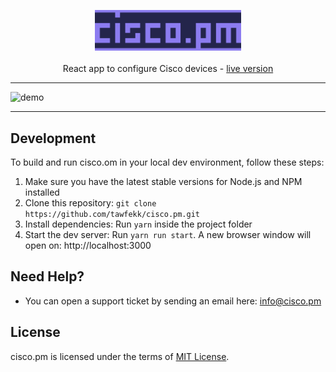 <p align="center">
  <a href="https://cisco.pm"><img width="234" src="public/static/images/logo/logo.png" /></a>
  <br>
   <br>
   <a>React app to configure Cisco devices - </a>    <a href="https://cisco.pm"> live version</a>
</p>

---

![demo](https://github.com/tawfekk/cisco.pm/assets/82479894/59b5e889-46b6-40e9-91c0-04a023bbfc05)

---



## Development
To build and run cisco.om in your local dev environment, follow these steps:
<ol>
   <li>Make sure you have the latest stable versions for Node.js and NPM installed</li>
   <li>Clone this repository: <code>git clone https://github.com/tawfekk/cisco.pm.git</code></li>
   <li>Install dependencies: Run <code>yarn</code> inside the project folder</li>
   <li>Start the dev server: Run <code>yarn run start</code>. A new browser window will open on: http://localhost:3000</li>
</ol>

## Need Help?
- You can open a support ticket by sending an email here: [info@cisco.pm](mailto:info@cisco.pm)

## License

cisco.pm is licensed under the terms of [MIT License](https://github.com/tawfekk/cisco.pm/blob/main/LICENSE).